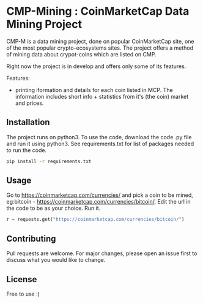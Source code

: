 # CMP-Mining : CoinMarketCap Data Mining Project

CMP-M is a data mining project, done on popular CoinMarketCap site, one of the most popular crypto-ecosystems sites.
The project offers a method of mining data about crypot-coins which are listed on CMP.

Right now the project is in develop and offers only some of its features.

Features:
- printing iformation and details for each coin listed in MCP. The information includes short info + statistics from it's (the coin) market and prices.

## Installation

The project runs on python3.
To use the code, download the code .py file and run it using python3.
See requirements.txt for list of packages needed to run the code.

```bash
pip install -r requirements.txt 
```

## Usage

Go to https://coinmarketcap.com/currencies/ and pick a coin to be mined, eg:bitcoin - https://coinmarketcap.com/currencies/bitcoin/.
Edit the url in the code to be as your choice.
Run it.

```python
r = requests.get("https://coinmarketcap.com/currencies/bitcoin/")
```

## Contributing
Pull requests are welcome. For major changes, please open an issue first to discuss what you would like to change.


## License
Free to use :)
